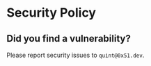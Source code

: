 # Security Policy

## Did you find a vulnerability?

Please report security issues to `quint@0x51.dev`.
